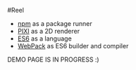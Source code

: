#Reel

* [npm](www.npmjs.com) as a package runner
* [PIXI](www.pixijs.com) as a 2D renderer
* [ES6](www.ecma-international.org/ecma-262/6.0/) as a language
* [WebPack](www.webpack.github.io) as ES6 builder and compiler

DEMO PAGE IS IN PROGRESS :)